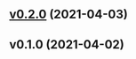 
<a name="v0.2.0"></a>
## [v0.2.0](https://github.com/ruivieira/crystal-vesta/compare/v0.1.0...v0.2.0) (2021-04-03)


<a name="v0.1.0"></a>
## v0.1.0 (2021-04-02)

